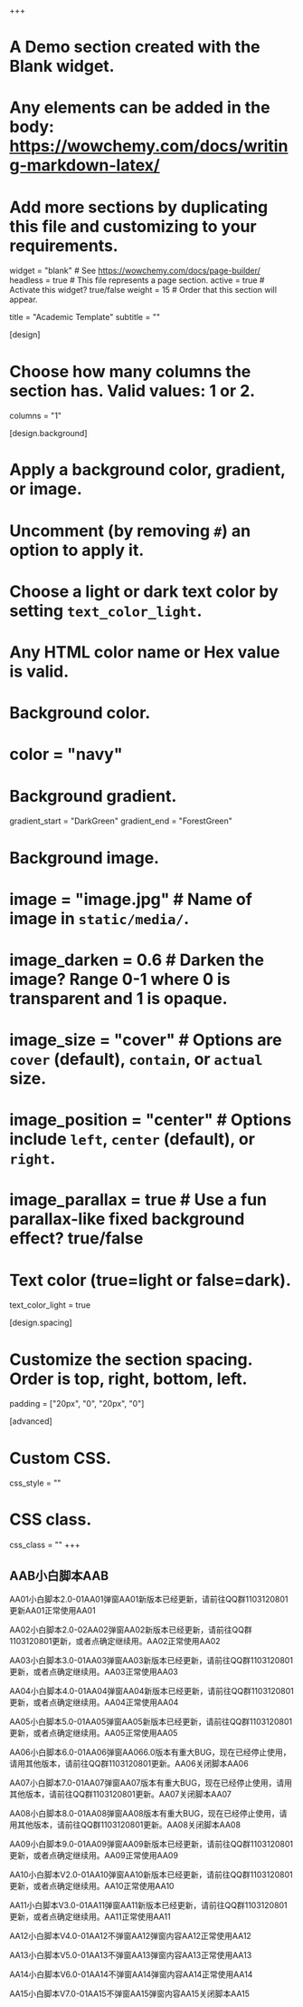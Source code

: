 +++
# A Demo section created with the Blank widget.
# Any elements can be added in the body: https://wowchemy.com/docs/writing-markdown-latex/
# Add more sections by duplicating this file and customizing to your requirements.

widget = "blank"  # See https://wowchemy.com/docs/page-builder/
headless = true  # This file represents a page section.
active = true  # Activate this widget? true/false
weight = 15  # Order that this section will appear.

title = "Academic Template"
subtitle = ""

[design]
  # Choose how many columns the section has. Valid values: 1 or 2.
  columns = "1"

[design.background]
  # Apply a background color, gradient, or image.
  #   Uncomment (by removing `#`) an option to apply it.
  #   Choose a light or dark text color by setting `text_color_light`.
  #   Any HTML color name or Hex value is valid.

  # Background color.
  # color = "navy"
  
  # Background gradient.
  gradient_start = "DarkGreen"
  gradient_end = "ForestGreen"
  
  # Background image.
  # image = "image.jpg"  # Name of image in `static/media/`.
  # image_darken = 0.6  # Darken the image? Range 0-1 where 0 is transparent and 1 is opaque.
  # image_size = "cover"  #  Options are `cover` (default), `contain`, or `actual` size.
  # image_position = "center"  # Options include `left`, `center` (default), or `right`.
  # image_parallax = true  # Use a fun parallax-like fixed background effect? true/false
  
  # Text color (true=light or false=dark).
  text_color_light = true

[design.spacing]
  # Customize the section spacing. Order is top, right, bottom, left.
  padding = ["20px", "0", "20px", "0"]

[advanced]
 # Custom CSS. 
 css_style = ""
 
 # CSS class.
 css_class = ""
+++

## AAB小白脚本AAB

AA01小白脚本2.0-01AA01弹窗AA01新版本已经更新，请前往QQ群1103120801更新AA01正常使用AA01

AA02小白脚本2.0-02AA02弹窗AA02新版本已经更新，请前往QQ群1103120801更新，或者点确定继续用。AA02正常使用AA02

AA03小白脚本3.0-01AA03弹窗AA03新版本已经更新，请前往QQ群1103120801更新，或者点确定继续用。AA03正常使用AA03

AA04小白脚本4.0-01AA04弹窗AA04新版本已经更新，请前往QQ群1103120801更新，或者点确定继续用。AA04正常使用AA04

AA05小白脚本5.0-01AA05弹窗AA05新版本已经更新，请前往QQ群1103120801更新，或者点确定继续用。AA05正常使用AA05

AA06小白脚本6.0-01AA06弹窗AA066.0版本有重大BUG，现在已经停止使用，请用其他版本，请前往QQ群1103120801更新。AA06关闭脚本AA06

AA07小白脚本7.0-01AA07弹窗AA07版本有重大BUG，现在已经停止使用，请用其他版本，请前往QQ群1103120801更新。AA07关闭脚本AA07

AA08小白脚本8.0-01AA08弹窗AA08版本有重大BUG，现在已经停止使用，请用其他版本，请前往QQ群1103120801更新。AA08关闭脚本AA08

AA09小白脚本9.0-01AA09弹窗AA09新版本已经更新，请前往QQ群1103120801更新，或者点确定继续用。AA09正常使用AA09

AA10小白脚本V2.0-01AA10弹窗AA10新版本已经更新，请前往QQ群1103120801更新，或者点确定继续用。AA10正常使用AA10

AA11小白脚本V3.0-01AA11弹窗AA11新版本已经更新，请前往QQ群1103120801更新，或者点确定继续用。AA11正常使用AA11

AA12小白脚本V4.0-01AA12不弹窗AA12弹窗内容AA12正常使用AA12

AA13小白脚本V5.0-01AA13不弹窗AA13弹窗内容AA13正常使用AA13

AA14小白脚本V6.0-01AA14不弹窗AA14弹窗内容AA14正常使用AA14

AA15小白脚本V7.0-01AA15不弹窗AA15弹窗内容AA15关闭脚本AA15

